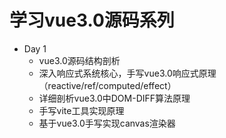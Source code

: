 # 学习vue3.0源码系列

- Day 1
    - vue3.0源码结构剖析
    - 深入响应式系统核心，手写vue3.0响应式原理（reactive/ref/computed/effect）
    - 详细剖析vue3.0中DOM-DIFF算法原理
    - 手写vite工具实现原理
    - 基于vue3.0手写实现canvas渲染器